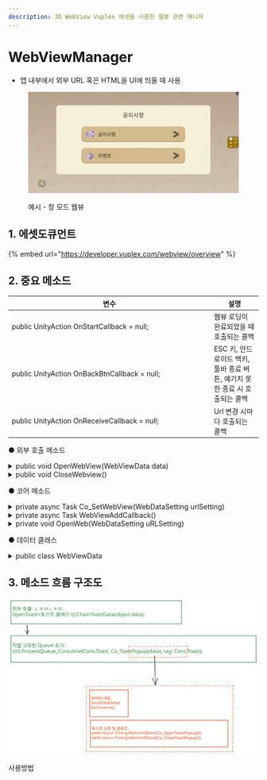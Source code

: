 ```yaml
---
description: 3D WebView Vuplex 에셋을 사용한 웹뷰 관련 매니저
---
```


# WebViewManager

* 앱 내부에서 외부 URL 혹은 HTML을 UI에 띄울 때 사용

<figure><img src="../../.gitbook/assets/WebView.gif" alt=""><figcaption><p>예시 - 창 모드 웹뷰</p></figcaption></figure>

## 1. 에셋도큐먼트

{% embed url="https://developer.vuplex.com/webview/overview" %}

## 2. 중요 메소드

<table><thead><tr><th width="393">변수</th><th>설명</th></tr></thead><tbody><tr><td>public UnityAction OnStartCallback = null;</td><td>웹뷰 로딩이 완료되었을 때 호출되는 콜백</td></tr><tr><td>public UnityAction OnBackBtnCallback = null;</td><td>ESC 키, 안드로이드 백키, 툴바 종료 버튼, 예기치 못한 종료 시 호출되는 콜백</td></tr><tr><td>public UnityAction OnReceiveCallback = null;</td><td>Url 변경 시마다 호출되는 콜백</td></tr></tbody></table>

● 외부 호출 메소드

<details>

<summary>public void OpenWebView(WebViewData data)</summary>

```csharp
// 웹뷰를 호출하는 메소드
// 별도의 데이터 클래스를 파라미터로 받아 사용한다.
public void OpenWebView(WebViewData data)
{
    // WebViewData 클래스 내부의 WebSetting 클래스가 있다
    // WebSetting 데이터를 전역으로 사용하기 위해 전역변수로 저장
    setting = data.webSetting;
    // 웹뷰 데이터 세팅 및 열기
    SetWebView(data.dataSetting);
}
```

</details>

<details>

<summary>public void CloseWebview()</summary>

```csharp
// 웹뷰 종료 및 닫기
public void CloseWebview()
{
    if (webView)
    {
        OnBackBtnCallback?.Invoke();
        ResetCallback();

        // 더미 UI 스택을 쌓았을 시
        // 안드로이드 백버튼, ESC 키를 눌렀을 시 쌓인 스텍이 하나 삭제되므로 
        // 예외처리를 위해 더미 스택을 하나 쌓아두었다.
        if (setting.isStack)
        {
            SceneLogic.instance.isUILock = false;
            SceneLogic.instance.PopPopup();
        }

        webViewCanvas.enabled = false;
        webView.Destroy();
    }
    
    // 계정 연동 예외처리 (송주은 연구원 작업)
    AccountLink();
}
```

</details>

● 코어 메소드

<details>

<summary>private async Task Co_SetWebView(WebDataSetting urlSetting)</summary>

<pre class="language-csharp"><code class="lang-csharp">// 코어 메소드


private async Task Co_SetWebView(WebDataSetting urlSetting)
{
<strong>    // 웹뷰 에셋 프리팹 없을 시 생성    
</strong>    if (!CreateWebView()) return;

    // 웹뷰 초기화 
    await webView.WaitUntilInitialized();
    // 웹뷰 에셋 콜백 등록
    await WebViewAddCallback();

    // 데이터 전달
    webViewToolbar.SetActivePreNextBtn(setting.isPreNextBtnActive);
    SetWebviewSize(setting.webview_size);

    OpenWeb(urlSetting);
}
</code></pre>

</details>

<details>

<summary>private async Task WebViewAddCallback()</summary>

<pre class="language-csharp"><code class="lang-csharp">// 웹뷰 에셋 콜백 등록
<strong>private async Task WebViewAddCallback()
</strong>{
    // 안드로이드 백버튼, ESC 키를 눌렀을 시 쌓인 스텍이 하나 삭제되므로 
    // 예외처리를 위해 더미 스택을 하나 쌓아두었다.
    if (setting.isStack)
    {
        SceneLogic.instance.isUILock = false;
        SceneLogic.instance.PushPopup&#x3C;Popup_Empty>();
    }

    // 로드 중에 상태 변화시 호출
    webView.WebView.LoadProgressChanged += delegate (object sender, ProgressChangedEventArgs args)
    {
        WebViewLogger.Log($"Load progress changed: {args.Type}, {args.Progress}");
        switch (args.Type)
        {
            case ProgressChangeType.Started:
                WebViewLogger.Log("로딩 시작");
                break;
            case ProgressChangeType.Finished: // 유니웹뷰의 OnPageFinished와 같은 기능
                WebViewLogger.Log("로딩 완료");
                OnStartCallback?.Invoke();
                OnStartCallback = null;
                break;
            case ProgressChangeType.Failed: // 유니웹뷰의 OnPageErrorReceived와 같은 기능
                WebViewLogger.Log($"로딩 실패: [{webView.WebView.Url}]");
                break;
            case ProgressChangeType.Updated:
                WebViewLogger.Log("웹뷰 로드 중 업데이트");
                break;
        }
    };

    // 종료시 호출
    webView.WebView.CloseRequested += delegate (object sender, EventArgs args)
    {
        Debug.Log("웹뷰 종료" + args);
        OnBackBtnCallback?.Invoke();
        OnBackBtnCallback = null;
    };

    // 페이지 로드 실패시 호출. (사용 안 함)
    //webView.WebView.PageLoadFailed += delegate (object sender, EventArgs args)
    //{ 
    //WebViewLogger.LogError("Error!: " + args);
    //};

    // 메세지 받을때 호출. 유니웹뷰에 OnMessageReceived와 같은 기능
    webView.WebView.MessageEmitted += delegate (object sender, EventArgs&#x3C;string> args)
    {
        WebViewLogger.Log("Json Received: " + args.Value);
    };

    webView.WebView.UrlChanged += (object sender, UrlChangedEventArgs args) =>
    {
        WebViewLogger.Log("Url Changed To: " + args.Url);
        OnReceiveCallback?.Invoke(args);
    };

    await UniTask.NextFrame();
}

</code></pre>

</details>

<details>

<summary>private void OpenWeb(WebDataSetting uRLSetting)</summary>

```csharp
// 웹뷰 열기
private void OpenWeb(WebDataSetting uRLSetting)
{
    // type은 URL, HTML이 있으며 호출 시 데이터 클래스에 파라미터로 넘긴다
    switch (uRLSetting.type)
    {
        // URL의 경우 사전에 헤더가 필요한 경우 httpHeaders를 넣는다. 기존에는 null을 넘긴다.
        // 주로 사전에 로그인이 필요할 시 서버팀이 요구한 데이터를 헤더에 넘긴다.
        case WEBVIEWTYPE.URL: webView.WebView.LoadUrl(uRLSetting.str, uRLSetting.httpHeaders); break;
        // HTML의 경우 str이 HTML string 형식이어야 한다.
        case WEBVIEWTYPE.HTML: webView.WebView.LoadHtml(uRLSetting.str); break;
        default: break;
    }

    // 웹뷰를 안보이게 실행시키고 싶을 때 WebSetting 설정에 따라 실행
    IsHide();
}
```

</details>

● 데이터 클래스

<details>

<summary>public class WebViewData</summary>

```csharp
// 상위 데이터 클래스
// 웹뷰 열기 메소드 호출 시 파라미터로 사용
public class WebViewData
{
    public WebDataSetting dataSetting;
    // null이어도 기본 설정으로 세팅됨
    public WebSetting webSetting = new WebSetting();

    public WebViewData(WebDataSetting dataSetting, WebSetting webSetting = null)
    {
        this.dataSetting = dataSetting;
        this.webSetting = webSetting ?? new WebSetting();
    }
}

// 웹뷰 호출 시 필요한 데이터 클래스
public class WebDataSetting
{
    public WEBVIEWTYPE type;
    public string str;
    public Dictionary<string, string> httpHeaders = null;

    public WebDataSetting(WEBVIEWTYPE type, string str, Dictionary<string, string> httpHeaders = null)
    {
        this.type = type;
        this.str = str;
        this.httpHeaders = httpHeaders;
    }
}

// 웹뷰 호출 시 외부적 요소 세팅 데이터 클래스
public class WebSetting
{
    // 더미 스택을 쌓는가? (기본값: 쌓는다)
    public bool isStack = true;
    // 웹뷰를 보이는 채로 실행하는가? (기본값: 보인다)
    public bool isHide = false;
    // 툴바 패널의 뒤로가기/ 앞으로 가기 버튼을 활성화하는가? (기본값: 활성화)한다
    public bool isPreNextBtnActive = true;
    // 웹뷰 패널의 크기를 전체 화면으로 하는가? (기본값: 전체)화면
    public WEBVIEW_SIZE webview_size = WEBVIEW_SIZE.FULL;

    public WebSetting(bool isStack = true, bool isHide = false, bool isPreNextBtnActive = true, WEBVIEW_SIZE webview_size = WEBVIEW_SIZE.FULL)
    {
        this.isStack = isStack;
        this.isHide = isHide;
        this.isPreNextBtnActive = isPreNextBtnActive;
        this.webview_size = webview_size;
    }
}
```

</details>



## 3. 메소드 흐름 구조도

<img src="../../.gitbook/assets/file.excalidraw (14).svg" alt="" class="gitbook-drawing">













사용방법





